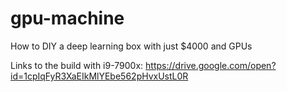 # gpu-machine

How to DIY a deep learning box with just $4000 and GPUs

Links to the build with i9-7900x:
https://drive.google.com/open?id=1cpIqFyR3XaEIkMlYEbe562pHvxUstL0R
